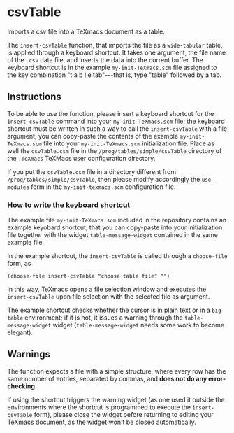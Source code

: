 # csvTable
Imports a csv file into a TeXmacs document as a table.

The `insert-csvTable` function, that imports the file as a `wide-tabular` table, is applied through a keyboard shortcut. It takes one argument, the file name of the `.csv` data file, and inserts the data into the current buffer.
The keyboard shortcut is in the example `my-init-TeXmacs.scm` file assigned to the key combination "t a b l e tab"---that is, type "table" followed by a tab.


## Instructions

To be able to use the function, please insert a keyboard shortcut for the `insert-csvTable` command into your `my-init-TeXmacs.scm` file; the keyboard shortcut must be written in such a way to call the `insert-csvTable` with a file argument; you can copy-paste the contents of the example `my-init-TeXmacs.scm` file into your `my-init-TeXmacs.scm` initialization file. Place as well the `csvTable.csm` file in the `/prog/tables/simple/csvTable` directory of the `.TeXmacs` TeXMacs user configuration directory.

If  you put  the `csvTable.csm` file in a directory different from `/prog/tables/simple/csvTable`, then please modify accordingly the `use-modules` form in the `my-init-texmacs.scm` configuration file.

### How to write the keyboard shortcut

The example file `my-init-TeXmacs.scm` included in the repository contains an example keyobard shortcut, that you can copy-paste into your initialization file together with the widget `table-message-widget` contained in the same example file.

In the example shortcut, the `insert-csvTable` is called through a `choose-file` form, as
```
(choose-file insert-csvTable "choose table file" "")
```
In this way, TeXmacs opens a file selection window and executes the `insert-csvTable` upon file selection with the selected file as argument.

The example shortcut checks whether the cursor is in plain text or in a `big-table` environment; if it is not, it issues a warning through the `table-message-widget` widget (`table-message-widget` needs some work to become elegant).

## Warnings

The function expects a file with a simple structure, where every row has the same number of entries, separated by commas, and **does not do any error-checking**.

If using the shortcut triggers the warning widget (as one used it outside the environments where the shortcut is programmed to execute the `insert-csvTable` form), please close the widget before returning to editing your TeXmacs document, as the widget won't be closed automatically.
